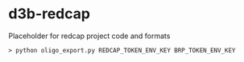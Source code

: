 # d3b-redcap
Placeholder for redcap project code and formats

`> python oligo_export.py REDCAP_TOKEN_ENV_KEY BRP_TOKEN_ENV_KEY`
